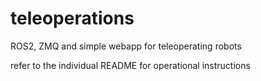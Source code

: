 # teleoperations
ROS2, ZMQ and simple webapp for teleoperating robots

refer to the individual README for operational instructions
